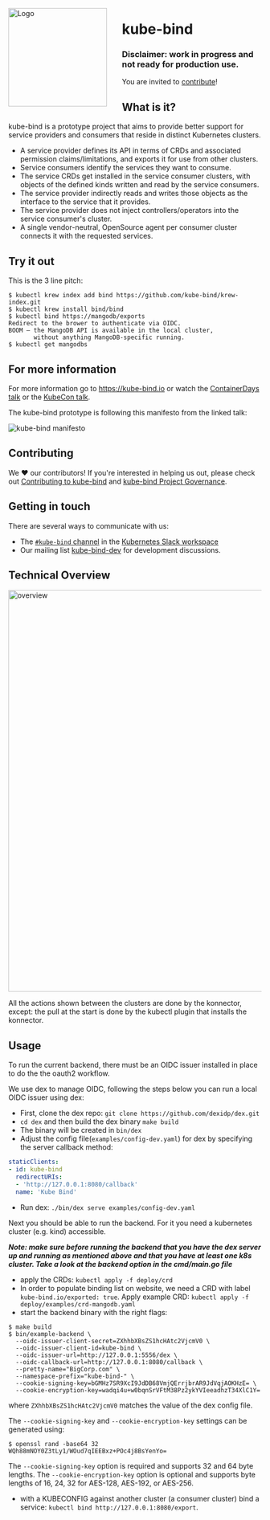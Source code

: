 <img alt="Logo" width="196px" style="margin-right: 30px;" align="left" src="./docs/images/logo.svg"></img>

# kube-bind

### Disclaimer: work in progress and not ready for production use. 

You are invited to [contribute](#contributing)!

## What is it?

kube-bind is a prototype project that aims to provide better support for service providers and consumers that reside in distinct Kubernetes clusters.

- A service provider defines its API in terms of CRDs and associated permission claims/limitations, and exports it for use from other clusters.
- Service consumers identify the services they want to consume.
- The service CRDs get installed in the service consumer clusters, with objects of the defined kinds written and read by the service consumers.
- The service provider indirectly reads and writes those objects as the interface to the service that it provides.
- The service provider does not inject controllers/operators into the service consumer's cluster.
- A single vendor-neutral, OpenSource agent per consumer cluster connects it with the requested services.

## Try it out

This is the 3 line pitch:

```shell
$ kubectl krew index add bind https://github.com/kube-bind/krew-index.git
$ kubectl krew install bind/bind
$ kubectl bind https://mangodb/exports
Redirect to the brower to authenticate via OIDC.
BOOM – the MangoDB API is available in the local cluster, 
       without anything MangoDB-specific running.
$ kubectl get mangodbs 
```

## For more information

For more information go to https://kube-bind.io or watch the [ContainerDays talk](https://www.youtube.com/watch?v=dg0g15Qv5Fo&t=1s)
or the [KubeCon talk](https://www.youtube.com/watch?v=Uv0ivz5xej4).

The kube-bind prototype is following this manifesto from the linked talk:

![kube-bind manifesto](docs/images/manifesto.png)

## Contributing

We ❤️ our contributors! If you're interested in helping us out, please check out 
[Contributing to kube-bind](./CONTRIBUTING.md) and [kube-bind Project Governance](./GOVERNANCE.md).

## Getting in touch

There are several ways to communicate with us:

- The [`#kube-bind` channel](https://kubernetes.slack.com/archives/C046PRXNJ4W) in the [Kubernetes Slack workspace](https://slack.k8s.io)
- Our mailing list [kube-bind-dev](https://groups.google.com/g/kube-bind-dev) for development discussions.

## Technical Overview

<img alt="overview" width="800px" src="./docs/images/overview.png"></img>

All the actions shown between the clusters are done by the konnector, except: the pull at the start is done by the kubectl plugin that installs the konnector.

## Usage

To run the current backend, there must be an OIDC issuer installed in place to do the
the oauth2 workflow.

We use dex to manage OIDC, following the steps below you can run a local OIDC issuer using dex:
* First, clone the dex repo: `git clone https://github.com/dexidp/dex.git`
* `cd dex` and then build the dex binary `make build`
* The binary will be created in `bin/dex`
* Adjust the config file(`examples/config-dev.yaml`) for dex by specifying the server callback method:
```yaml
staticClients:
- id: kube-bind
  redirectURIs:
  - 'http://127.0.0.1:8080/callback'
  name: 'Kube Bind'
```
* Run dex: `./bin/dex serve examples/config-dev.yaml`

Next you should be able to run the backend. For it you need a kubernetes cluster (e.g. kind)
accessible.

***Note: make sure before running the backend that you have the dex server up and running as mentioned above
and that you have at least one k8s cluster. Take a look at the backend option in the cmd/main.go file***

* apply the CRDs: `kubectl apply -f deploy/crd`
* In order to populate binding list on website, we need a CRD with label `kube-bind.io/exported: true`. Apply example CRD: `kubectl apply -f deploy/examples/crd-mangodb.yaml`
* start the backend binary with the right flags:
```shell
$ make build
$ bin/example-backend \
  --oidc-issuer-client-secret=ZXhhbXBsZS1hcHAtc2VjcmV0 \
  --oidc-issuer-client-id=kube-bind \
  --oidc-issuer-url=http://127.0.0.1:5556/dex \
  --oidc-callback-url=http://127.0.0.1:8080/callback \
  --pretty-name="BigCorp.com" \
  --namespace-prefix="kube-bind-" \
  --cookie-signing-key=bGMHz7SR9XcI9JdDB68VmjQErrjbrAR9JdVqjAOKHzE= \
  --cookie-encryption-key=wadqi4u+w0bqnSrVFtM38Pz2ykYVIeeadhzT34XlC1Y=
```

where `ZXhhbXBsZS1hcHAtc2VjcmV0` matches the value of the dex config file.

The `--cookie-signing-key` and `--cookie-encryption-key` settings can be generated using:
```shell
$ openssl rand -base64 32
WQh88mNOY0Z3tLy1/WOud7qIEEBxz+POc4j8BsYenYo=
```

The `--cookie-signing-key` option is required and supports 32 and 64 byte lengths.
The `--cookie-encryption-key` option is optional and supports byte lengths of 16, 24, 32 for AES-128, AES-192, or AES-256.

* with a KUBECONFIG against another cluster (a consumer cluster) bind a service: `kubectl bind http://127.0.0.1:8080/export`.
